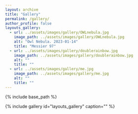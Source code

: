 ```yaml
---
layout: archive
title: "Gallery"
permalink: /gallery/
author_profile: false
layouts_gallery:
  - url: ../assets/images/gallery/OWLnebula.jpg
    image_path: ../assets/images/gallery/OWLnebula.jpg
    alt: "Owl Nebula. 2023-01-14"
	title: "Messier 97"
  - url: ../assets/images/gallery/doublerainbow.jpg
    image_path: ../assets/images/gallery/doublerainbow.jpg
    alt: ""
	title: ""
  - url: ../assets/images/gallery/me.jpg
    image_path: ../assets/images/gallery/me.jpg
    alt: ""
	title: ""
---
```

{% include base_path %}

{% include gallery id="layouts_gallery" caption="" %}
